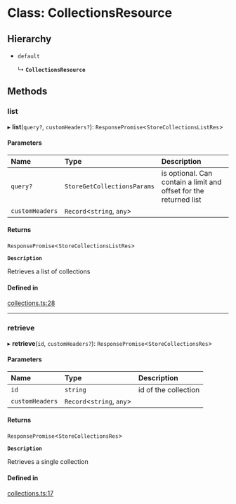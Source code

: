 # Class: CollectionsResource

## Hierarchy

- `default`

  ↳ **`CollectionsResource`**

## Methods

### list

▸ **list**(`query?`, `customHeaders?`): `ResponsePromise`<`StoreCollectionsListRes`\>

#### Parameters

| Name | Type | Description |
| :------ | :------ | :------ |
| `query?` | `StoreGetCollectionsParams` | is optional. Can contain a limit and offset for the returned list |
| `customHeaders` | `Record`<`string`, `any`\> |  |

#### Returns

`ResponsePromise`<`StoreCollectionsListRes`\>

**`Description`**

Retrieves a list of collections

#### Defined in

[collections.ts:28](https://github.com/medusajs/medusa/blob/33df8122b/packages/medusa-js/src/resources/collections.ts#L28)

___

### retrieve

▸ **retrieve**(`id`, `customHeaders?`): `ResponsePromise`<`StoreCollectionsRes`\>

#### Parameters

| Name | Type | Description |
| :------ | :------ | :------ |
| `id` | `string` | id of the collection |
| `customHeaders` | `Record`<`string`, `any`\> |  |

#### Returns

`ResponsePromise`<`StoreCollectionsRes`\>

**`Description`**

Retrieves a single collection

#### Defined in

[collections.ts:17](https://github.com/medusajs/medusa/blob/33df8122b/packages/medusa-js/src/resources/collections.ts#L17)
